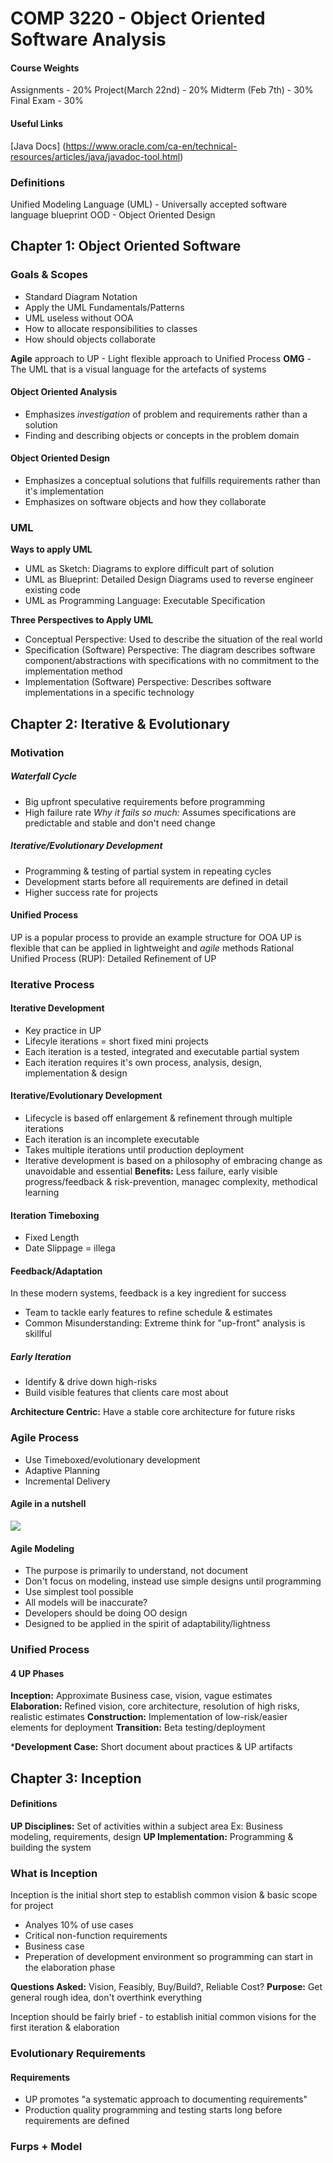 COMP 3220 - Object Oriented Software Analysis
=====
#### Course Weights
Assignments - 20%
Project(March 22nd) - 20%
Midterm (Feb 7th) - 30%
Final Exam - 30%

#### Useful Links
[Java Docs] (https://www.oracle.com/ca-en/technical-resources/articles/java/javadoc-tool.html)

### Definitions
Unified Modeling Language (UML) - Universally accepted software language blueprint
OOD - Object Oriented Design

## Chapter 1: Object Oriented Software

### Goals & Scopes
- Standard Diagram Notation
- Apply the UML Fundamentals/Patterns 
- UML useless without OOA
- How to allocate responsibilities to classes
- How should objects collaborate

**Agile** approach to UP - Light flexible approach to Unified Process
**OMG** - The UML that is a visual language for the artefacts of systems

#### Object Oriented Analysis
- Emphasizes *investigation* of problem and requirements rather than a solution
- Finding and describing objects or concepts in the problem domain
#### Object Oriented Design
- Emphasizes a conceptual solutions that fulfills requirements rather than it's implementation 
- Emphasizes on software objects and how they collaborate

### UML
__Ways to apply UML__
- UML as Sketch: Diagrams to explore difficult part of solution
- UML as Blueprint: Detailed Design Diagrams used to reverse engineer existing code
- UML as Programming Language: Executable Specification

__Three Perspectives to Apply UML__
- Conceptual Perspective: Used to describe the situation of the real world
- Specification (Software) Perspective: The diagram describes software component/abstractions with specifications with no commitment to the implementation method
- Implementation (Software) Perspective: Describes software implementations in a specific technology

## Chapter 2: Iterative & Evolutionary

### Motivation
##### Waterfall Cycle
- Big upfront speculative requirements before programming
- High failure rate
*Why it fails so much:* Assumes specifications are predictable and stable and don't need change
##### Iterative/Evolutionary Development
- Programming & testing of partial system in repeating cycles
- Development starts before all requirements are defined in detail
- Higher success rate for projects
#### Unified Process
UP is a popular process to provide an example structure for OOA
UP is flexible that can be applied in lightweight and *agile* methods
Rational Unified Process (RUP): Detailed Refinement of UP
### Iterative Process
#### Iterative Development
- Key practice in UP
- Lifecyle iterations = short fixed mini projects
- Each iteration is a tested, integrated and executable partial system
- Each iteration requires it's own process, analysis, design, implementation & design

#### Iterative/Evolutionary Development
- Lifecycle is based off enlargement & refinement through multiple iterations
- Each iteration is an incomplete executable
- Takes multiple iterations until production deployment
- Iterative development is based on a philosophy of embracing change as unavoidable and essential
**Benefits:** Less failure, early visible progress/feedback & risk-prevention, managec complexity, methodical learning

#### Iteration Timeboxing
- Fixed Length
- Date Slippage = illega

#### Feedback/Adaptation
In these modern systems, feedback is a key ingredient for success
- Team to tackle early features to refine schedule & estimates
- Common Misunderstanding: Extreme think for "up-front" analysis is skillful
##### Early Iteration
- Identify & drive down high-risks
- Build visible features that clients care most about

**Architecture Centric:** Have a stable core architecture for future risks
### Agile Process
- Use Timeboxed/evolutionary development
- Adaptive Planning
- Incremental Delivery
#### Agile in a nutshell
![](https://scrumorg-website-prod.s3.amazonaws.com/drupal/inline-images/Car-Example.png)

#### Agile Modeling
- The purpose is primarily to understand, not document
- Don't focus on modeling, instead use simple designs until programming
- Use simplest tool possible
- All models will be inaccurate?
- Developers should be doing OO design
- Designed to be applied in the spirit of adaptability/lightness
### Unified Process
#### 4 UP Phases
**Inception:** Approximate Business case, vision, vague estimates
**Elaboration:** Refined vision, core architecture, resolution of high risks, realistic estimates
**Construction:** Implementation of low-risk/easier elements for deployment
**Transition:** Beta testing/deployment

***Development Case:** Short document about practices & UP artifacts

## Chapter 3: Inception
#### Definitions
**UP Disciplines:** Set of activities within a subject area Ex: Business modeling, requirements, design
**UP Implementation:** Programming & building the system

### What is Inception
Inception is the initial short step to establish common vision & basic scope for project
 - Analyes 10% of use cases
 - Critical non-function requirements
 - Business case
 - Preperation of development environment so programming can start in the elaboration phase

**Questions Asked:** Vision, Feasibly, Buy/Build?, Reliable Cost?
**Purpose:** Get general rough idea, don't overthink everything

Inception should be fairly brief - to establish initial common visions for the first iteration & elaboration

### Evolutionary Requirements
#### Requirements
- UP promotes "a systematic approach to documenting requirements"
- Production quality programming and testing starts long before requirements are defined
### Furps + Model
